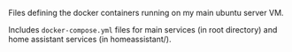 Files defining the docker containers running on my main ubuntu server VM.

Includes `docker-compose.yml` files for main services (in root directory) and home assistant services (in homeassistant/).
